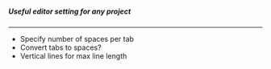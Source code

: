 ##### Useful editor setting for any project

----

- Specify number of spaces per tab
- Convert tabs to spaces?
- Vertical lines for max line length

